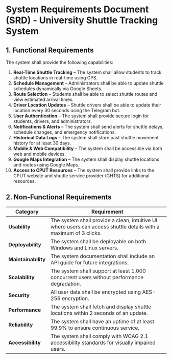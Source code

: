 # System Requirements Document (SRD) - University Shuttle Tracking System

## **1. Functional Requirements**
The system shall provide the following capabilities:

1. **Real-Time Shuttle Tracking** – The system shall allow students to track shuttle locations in real-time using GPS.  
2. **Schedule Management** – Administrators shall be able to update shuttle schedules dynamically via Google Sheets.  
3. **Route Selection** – Students shall be able to select shuttle routes and view estimated arrival times.  
4. **Driver Location Updates** – Shuttle drivers shall be able to update their location every 30 seconds using the Telegram bot.  
5. **User Authentication** – The system shall provide secure login for students, drivers, and administrators.  
6. **Notifications & Alerts** – The system shall send alerts for shuttle delays, schedule changes, and emergency notifications.  
7. **Historical Data Logs** – The system shall store past shuttle movement history for at least 30 days.  
8. **Mobile & Web Compatibility** – The system shall be accessible via both web and mobile devices.  
9. **Google Maps Integration** – The system shall display shuttle locations and routes using Google Maps.  
10. **Access to CPUT Resources** – The system shall provide links to the CPUT website and shuttle service provider (GHTS) for additional resources.  

## **2. Non-Functional Requirements**
| **Category**     | **Requirement** |
|-----------------|----------------|
| **Usability**   | The system shall provide a clean, intuitive UI where users can access shuttle details with a maximum of 3 clicks. |
| **Deployability** | The system shall be deployable on both Windows and Linux servers. |
| **Maintainability** | The system documentation shall include an API guide for future integrations. |
| **Scalability** | The system shall support at least 1,000 concurrent users without performance degradation. |
| **Security** | All user data shall be encrypted using AES-256 encryption. |
| **Performance** | The system shall fetch and display shuttle locations within 2 seconds of an update. |
| **Reliability** | The system shall have an uptime of at least 99.9% to ensure continuous service. |
| **Accessibility** | The system shall comply with WCAG 2.1 accessibility standards for visually impaired users. |

